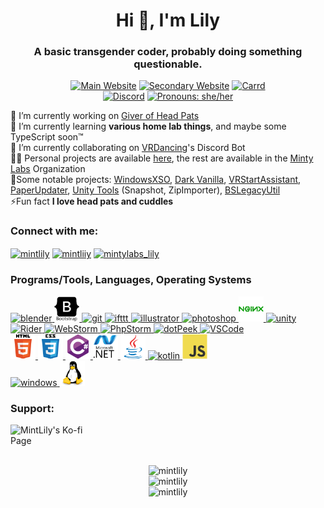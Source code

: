 <h1 align="center">Hi 👋, I'm Lily</h1>
<h3 align="center">A basic transgender coder, probably doing something questionable.</h3>

<p align="center">
	<a href="https://MintLily.lgbt" target="_blank"><img alt="Main Website" src="https://img.shields.io/website?label=MintLily.lgbt&style=for-the-badge&url=https%3A%2F%2FMintLily.lgbt" /></a>
	<a href="https://mintylabs.dev" target="_blank"><img alt="Secondary Website" src="https://img.shields.io/website?label=mintylabs.dev&style=for-the-badge&url=https%3A%2F%2Fmintylabs.dev" /></a>
	<a href="https://mili.lgbt" target="_blank"><img alt="Carrd" src="https://img.shields.io/website?label=mili.lgbt&style=for-the-badge&url=https%3A%2F%2Fmili.lgbt" /></a>
	<br>
	<a href="https://discord.com/users/167335587488071682" target="_blank"><img alt="Discord" src="https://img.shields.io/static/v1?label=Discord&message=mintlily&style=for-the-badge&logo=appveyor&color=7289DA&logo=Discord" /></a>
	<a href="https://mili.lgbt/pronouns" target="_blank"><img alt="Pronouns: she/her" src="https://img.shields.io/static/v1?label=Pronouns&message=she/her&color=E6A1FF&style=for-the-badge" /><a/>
</p>

<p>
	🔭 I’m currently working on <a href="https://github.com/Minty-Labs/Giver-of-Head-Pats" target="_blank">Giver of Head Pats</a><br>
	🌱 I’m currently learning <b>various home lab things</b>, and maybe some TypeScript soon™<br>
	👯 I’m currently collaborating on <a href="https://vrdancing.club/" target="_blank">VRDancing</a>'s Discord Bot<br>
	👨‍💻 Personal projects are available <a href="https://github.com/MintLily?tab=repositories" target="_blank">here</a>, the rest are available in the <a href="https://github.com/Minty-Labs" target="_blank">Minty Labs</a> Organization<br>
	📜Some notable projects: <a href="https://github.com/Minty-Labs/WindowsXSO" target="_blank">WindowsXSO</a>, <a href="https://github.com/MintLily/Dark-Vanilla" target="_blank">Dark Vanilla</a>, <a href="https://github.com/MintLily/VRStartAssistant" target="_blank">VRStartAssistant</a>, <a href="https://github.com/Minty-Labs/PaperUpdater" target="_blank">PaperUpdater</a>, <a href="https://github.com/Minty-Labs/Unity-Tools" target="_blank">Unity Tools</a> (Snapshot, ZipImporter), <a href="https://github.com/MintLily/BSLegacyUtil" target="_blank">BSLegacyUtil</a><br>
	⚡Fun fact <b>I love head pats and cuddles</b><br>
</p>

<h3 align="left">Connect with me:</h3>
<p align="left">
	<a href="https://discord.gg/Qg9eVB34sq" target="blank"><img align="center" src="https://i.mintlily.lgbt/DiscordLogo.png" alt="mintlily" height="40" width="40" /></a> <a href="https://twitter.com/mintliiy" target="blank"><img align="center" src="https://raw.githubusercontent.com/rahuldkjain/github-profile-readme-generator/master/src/images/icons/Social/twitter.svg" alt="mintliiy" height="30" width="40" /></a> <a href="https://www.threads.net/@mintylabs_lily" target="blank"><img align="center" src="https://i.mintlily.lgbt/threads_icon.png" alt="mintylabs_lily" height="40" width="42" /></a>
</p>

<h3 align="left">Programs/Tools, Languages, Operating Systems</h3>
<a href="https://www.blender.org/" target="_blank" rel="noreferrer"> <img src="https://download.blender.org/branding/community/blender_community_badge_white.svg" alt="blender" width="40" height="40"/> </a> <a href="https://getbootstrap.com" target="_blank" rel="noreferrer"> <img src="https://raw.githubusercontent.com/devicons/devicon/master/icons/bootstrap/bootstrap-plain-wordmark.svg" alt="bootstrap" width="40" height="40"/> </a> <a href="https://git-scm.com/" target="_blank" rel="noreferrer"> <img src="https://www.vectorlogo.zone/logos/git-scm/git-scm-icon.svg" alt="git" width="40" height="40"/> </a> <a href="https://ifttt.com/" target="_blank" rel="noreferrer"> <img src="https://www.vectorlogo.zone/logos/ifttt/ifttt-ar21.svg" alt="ifttt" width="40" height="40"/> </a> <a href="https://www.adobe.com/in/products/illustrator.html" target="_blank" rel="noreferrer"> <img src="https://i.mintlily.lgbt/Illustrator.png" alt="illustrator" width="40" height="40"/> </a> <a href="https://www.photoshop.com/en" target="_blank" rel="noreferrer"> <img src="https://i.mintlily.lgbt/Photoshop.png" alt="photoshop" width="40" height="40"/> </a> <a href="https://www.nginx.com" target="_blank" rel="noreferrer"> <img src="https://raw.githubusercontent.com/devicons/devicon/master/icons/nginx/nginx-original.svg" alt="nginx" width="40" height="40"/> </a> <a href="https://unity.com/" target="_blank" rel="noreferrer"> <img src="https://i.mintlily.lgbt/unity3d-logo.png" alt="unity" width="40" height="40"/> </a> <a href="https://jb.gg/OpenSourceSupport" target="_blank" rel="noreferrer"> <img src="https://resources.jetbrains.com/storage/products/company/brand/logos/Rider_icon.svg" alt="Rider" width="40" height="40"/> </a> <a href="https://jb.gg/OpenSourceSupport" target="_blank" rel="noreferrer"> <img src="https://resources.jetbrains.com/storage/products/company/brand/logos/WebStorm_icon.svg" alt="WebStorm" width="40" height="40"/> </a> <a href="https://jb.gg/OpenSourceSupport" target="_blank" rel="noreferrer"> <img src="https://resources.jetbrains.com/storage/products/company/brand/logos/PhpStorm_icon.svg" alt="PhpStorm" width="40" height="40"/> </a> <a href="https://jb.gg/OpenSourceSupport" target="_blank" rel="noreferrer"> <img src="https://resources.jetbrains.com/storage/products/company/brand/logos/dotPeek_icon.svg" alt="dotPeek" width="40" height="40"/> </a> <a href="https://code.visualstudio.com/" target="_blank" rel="noreferrer"><img src="https://user-images.githubusercontent.com/674621/71187801-14e60a80-2280-11ea-94c9-e56576f76baf.png" alt="VSCode" width="40" height="40"/></a>
<br>
<a href="https://www.w3.org/html/" target="_blank" rel="noreferrer"> <img src="https://raw.githubusercontent.com/devicons/devicon/master/icons/html5/html5-original-wordmark.svg" alt="html5" width="40" height="40"/> </a> <a href="https://www.w3schools.com/css/" target="_blank" rel="noreferrer"> <img src="https://raw.githubusercontent.com/devicons/devicon/master/icons/css3/css3-original-wordmark.svg" alt="css3" width="40" height="40"/> </a> <a href="https://www.w3schools.com/cs/" target="_blank" rel="noreferrer"> <img src="https://raw.githubusercontent.com/devicons/devicon/master/icons/csharp/csharp-original.svg" alt="csharp" width="40" height="40"/> </a> <a href="https://dotnet.microsoft.com/" target="_blank" rel="noreferrer"> <img src="https://raw.githubusercontent.com/devicons/devicon/master/icons/dot-net/dot-net-original-wordmark.svg" alt="dotnet" width="40" height="40"/> </a> <a href="https://www.java.com" target="_blank" rel="noreferrer"> <img src="https://raw.githubusercontent.com/devicons/devicon/master/icons/java/java-original.svg" alt="java" width="40" height="40"/> </a> <a href="https://kotlinlang.org" target="_blank" rel="noreferrer"> <img src="https://www.vectorlogo.zone/logos/kotlinlang/kotlinlang-icon.svg" alt="kotlin" width="40" height="40"/> </a> <a href="https://developer.mozilla.org/en-US/docs/Web/JavaScript" target="_blank" rel="noreferrer"> <img src="https://raw.githubusercontent.com/devicons/devicon/master/icons/javascript/javascript-original.svg" alt="javascript" width="40" height="40"/> </a>
<br>
<a href="https://www.microsoft.com/windows/" target="_blank" rel="noreferrer"> <img src="https://i.mintlily.lgbt/win.svg" alt="windows" width="40" height="40"/> </a> <a href="https://www.linux.org/" target="_blank" rel="noreferrer"> <img src="https://raw.githubusercontent.com/devicons/devicon/master/icons/linux/linux-original.svg" alt="linux" width="40" height="40"/> </a>

<h3 align="left">Support:</h3>
<p>
	<a href="https://ko-fi.com/MintLily"><img align="left" src="https://cdn.ko-fi.com/cdn/kofi3.png?v=3" width="150" alt="MintLily's Ko-fi Page" /></a>
</p><br><br>

<p align="center"><br />
    <img src="https://github-readme-stats.vercel.app/api/top-langs?username=mintlily&count_private=true&show_icons=true&theme=dracula&title_color=EECCE0&text_color=eeeeee&bg_color=191F22&hide_border=true&locale=en&layout=compact" alt="mintlily" />
    <br />
    <img src="https://github-readme-stats.vercel.app/api?username=mintlily&count_private=true&show_icons=false&theme=dracula&title_color=EECCE0&text_color=eeeeee&bg_color=191F22&hide_border=true&locale=en" alt="mintlily" />
    <br />
    <img src="https://komarev.com/ghpvc/?username=mintlily&label=Profile%20views&color=906D92&style=flat-square" alt="mintlily" />
</p>
